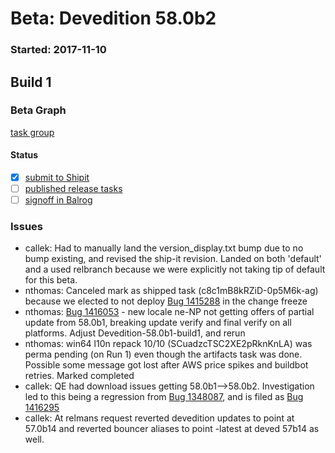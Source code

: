 # Beta: Devedition 58.0b2

### Started: 2017-11-10

## Build 1

### Beta Graph

[task group](https://tools.taskcluster.net/push-inspector/#/OuBuYWhjRsusoFNj1wh3xQ)


#### Status
- [x] [submit to Shipit](https://wiki.mozilla.org/Release:Release_Automation_on_Mercurial:Starting_a_Release#Submit_to_Ship_It)
- [ ] [published release tasks](../how-tos/relpro.md#4-publish-release)
- [ ] [signoff in Balrog](../how-tos/relpro.md#3-signoffs)

### Issues
- callek: Had to manually land the version_display.txt bump due to no bump existing, and revised the ship-it revision. Landed on both 'default' and a used relbranch because we were explicitly not taking tip of default for this beta.
- nthomas: Canceled mark as shipped task (c8c1mB8kRZiD-0p5M6k-ag) because we elected to not deploy [Bug 1415288](https://bugzil.la/1415288) in the change freeze
- nthomas: [Bug 1416053](https://bugzil.la/1416053) - new locale ne-NP not getting offers of partial update from 58.0b1, breaking update verify and final verify on all platforms. Adjust Devedition-58.0b1-build1, and rerun
- nthomas: win64 l10n repack 10/10 (SCuadzcTSC2XE2pRknKnLA) was perma pending (on Run 1) even though the artifacts task was done. Possible some message got lost after AWS price spikes and buildbot retries. Marked completed
- callek: QE had download issues getting 58.0b1-->58.0b2. Investigation led to this being a regression from [Bug 1348087](https://bugzil.la/1348087), and is filed as [Bug 1416295](https://bugzil.la/1416295)
- callek: At relmans request reverted devedition updates to point at 57.0b14 and reverted bouncer aliases to point -latest at deved 57b14 as well.
